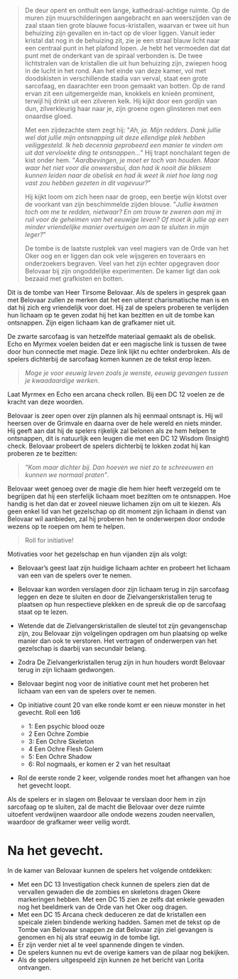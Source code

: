 >De deur opent en onthult een lange, kathedraal-achtige ruimte. Op de muren zijn muurschilderingen aangebracht en aan weerszijden van de zaal staan tien grote blauwe focus-kristallen, waarvan er twee uit hun behuizing zijn gevallen en in-tact op de vloer liggen. Vanuit ieder kristal dat nog in de behuizing zit, zie je een straal blauw licht naar een centraal punt in het plafond lopen. Je hebt het vermoeden dat dat punt met de onderkant van de spiraal verbonden is. De twee lichtstralen van de kristallen die uit hun behuizing zijn, zwiepen hoog in de lucht in het rond. Aan het einde van deze kamer, vol met doodskisten in verschillende stadia van verval, staat een grote sarcofaag, en daarachter een troon gemaakt van botten. Op de rand ervan zit een uitgemergelde man, knokkels en knieën prominent, terwijl hij drinkt uit een zilveren kelk. Hij kijkt door een gordijn van dun, zilverkleurig haar naar je, zijn groene ogen glinsteren met een onaardse gloed.
>
>Met een zijdezachte stem zegt hij: "*Ah, ja. Mijn redders. Dank jullie wel dat jullie mijn ontsnapping uit deze ellendige plek hebben veiliggesteld. Ik heb decennia geprobeerd een manier te vinden om uit dat vervloekte ding te ontsnappen...*" Hij trapt nonchalant tegen de kist onder hem. "*Aardbevingen, je moet er toch van houden. Maar waar het niet voor die onweersbui, dan had ik nooit die bliksem kunnen leiden naar de obelisk en had ik weet ik niet hoe lang nog vast zou hebben gezeten in dit vagevuur?*" 
>
>Hij kijkt loom om zich heen naar de groep, een beetje wijn klotst over de voorkant van zijn beschimmelde zijden blouse. "*Jullie kwamen toch om me te redden, nietwaar? En om trouw te zweren aan mij in ruil voor de geheimen van het eeuwige leven? Of moet ik jullie op een minder vriendelijke manier overtuigen om aan te sluiten in mijn leger?*"
>
>De tombe is de laatste rustplek van veel magiers van de Orde van het Oker oog en er liggen dan ook vele wijsgeren en toveraars en onderzoekers begraven. Veel van het zijn echter opgegraven door Belovaar bij zijn ongoddelijke experimenten. De kamer ligt dan ook bezaaid met grafkisten en botten.


Dit is de tombe van Heer Tirsome Belovaar. Als de spelers in gesprek gaan met Belovaar zullen ze merken dat het een uiterst charismatische man is en dat hij zich erg vriendelijk voor doet. Hij zal de spelers proberen te verlijden hun lichaam op te geven zodat hij het kan bezitten en uit de tombe kan ontsnappen. Zijn eigen lichaam kan de grafkamer niet uit. 

De zwarte sarcofaag is van hetzelfde materiaal gemaakt als de obelisk. 
Echo en Myrmex voelen beiden dat er een magische link is tussen de twee door hun connectie met magie. Deze link lijkt nu echter onderbroken. Als de spelers dichterbij de sarcofaag komen kunnen ze de tekst erop lezen.

>*Moge je voor eeuwig leven zoals je wenste,  eeuwig gevangen tussen je kwaadaardige werken*.

Laat Myrmex en Echo een arcana check rollen. Bij een DC 12 voelen ze de kracht van deze woorden.

Belovaar is zeer open over zijn plannen als hij eenmaal ontsnapt is. Hij wil heersen over de Grimvale en daarna over de hele wereld en niets minder. Hij geeft aan dat hij de spelers rijkelijk zal belonen als ze hem helpen te ontsnappen, dit is natuurlijk een leugen die met een DC 12 Wisdom (Insight) check. Belovaar probeert de spelers dichterbij te lokken zodat hij kan proberen ze te bezitten: 

>*"Kom maar dichter bij. Dan hoeven we niet zo te schreeuwen en kunnen we normaal praten"*.

Belovaar weet genoeg over de magie die hem hier heeft verzegeld om te begrijpen dat hij een sterfelijk lichaam moet bezitten om te ontsnappen. Hoe handig is het dan dat er zoveel nieuwe lichamen zijn om uit te kiezen. Als geen enkel lid van het gezelschap op dit moment zijn lichaam in dienst van Belovaar wil aanbieden, zal hij proberen hen te onderwerpen door ondode wezens op te roepen om hem te helpen. 

>Roll for initiative!

Motivaties voor het gezelschap en hun vijanden zijn als volgt:

- Belovaar’s geest laat zijn huidige lichaam achter en probeert het lichaam van een van de spelers over te nemen.
- Belovaar kan worden verslagen door zijn lichaam terug in zijn sarcofaag leggen en deze te sluiten en door de Zielvangerskristallen terug te plaatsen op hun respectieve plekken en de spreuk die op de sarcofaag staat op te lezen.
- Wetende dat de Zielvangerskristallen de sleutel tot zijn gevangenschap zijn, zou Belovaar zijn volgelingen opdragen om hun plaatsing op welke manier dan ook te verstoren. Het vertragen of onderwerpen van het gezelschap is daarbij van secundair belang.
- Zodra De Zielvangerkristallen terug zijn in hun houders wordt Belovaar terug in zijn lichaam gedwongen.

- Belovaar begint nog voor de initiative count met het proberen het lichaam van een van de spelers over te nemen. 
- Op initiative count 20 van elke ronde komt er een nieuw monster in het gevecht. Roll een 1d6
	- 1: Een psychic blood ooze
	- 2 Een Ochre Zombie
	- 3: Een Ochre Skeleton
	- 4 Een Ochre Flesh Golem
	- 5: Een Ochre Shadow
	- 6: Rol nogmaals, er komen er 2 van het resultaat
- Rol de eerste ronde 2 keer, volgende rondes moet het afhangen van hoe het gevecht loopt.

Als de spelers er in slagen om Belovaar te verslaan door hem in zijn sarcofaag op te sluiten, zal de macht die Belovaar over deze ruimte uitoefent verdwijnen waardoor alle ondode wezens zouden neervallen, waardoor de grafkamer weer veilig wordt.

# Na het gevecht.
In de kamer van Belovaar kunnen de spelers het volgende ontdekken:
- Met een DC 13 Investigation check kunnen de spelers zien dat de vervallen gewaden die de zombies en skeletons dragen Okere markeringen hebben. Met een DC 15 zien ze zelfs dat enkele gewaden nog het beeldmerk van de Orde van het Oker oog dragen.
- Met een DC 15 Arcana check deduceren ze dat de kristallen een speicale zielen bindende werking hadden. Samen met de tekst op de Tombe van Belovaar snappen ze dat Belovaar zijn ziel gevangen is genomen en hij als straf eeuwig in de tombe ligt.
- Er zijn verder niet al te veel spannende dingen te vinden. 
- De spelers kunnen nu evt de overige kamers van de pilaar nog bekijken.
- Als de spelers uitgespeeld zijn kunnen ze het bericht van Lorita ontvangen.




